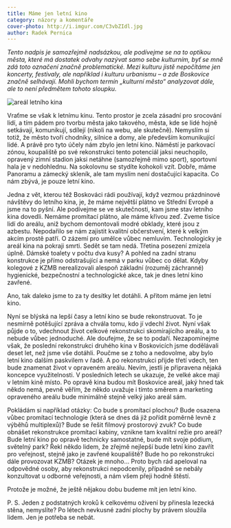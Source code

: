 ```yaml
---
title: Máme jen letní kino
category: názory a komentáře
cover-photo: http://i.imgur.com/C3vbZIdl.jpg
author: Radek Pernica
---
```


*Tento nadpis je samozřejmě nadsázkou, ale podívejme se na to optikou města, které má dostatek odvahy nazývat samo sebe kulturním, byť se mně zdá toto označení značně problematické. Mezi kulturu jistě nepočítáme jen koncerty, festivaly, ale například i kulturu urbanismu – a zde Boskovice značně selhávají.  Mohli bychom termín „kulturní město“ analyzovat dále, ale to není předmětem tohoto sloupku.*

<img src="http://i.imgur.com/C3vbZId.jpg" alt="areál letního kina" class="img-responsive img-popup" data-author="Tomáš Trumpeš">

Vraťme se však k letnímu kinu. Tento prostor je zcela zásadní pro srocování lidí, a tím pádem pro tvorbu města jako takového, města, kde se lidé hojně setkávají, komunikují, sdílejí (nikoli na webu, ale skutečně). Nemyslím si totiž, že město tvoří chodníky, silnice a domy, ale především komunikující lidé. A právě pro tyto účely nám zbylo jen letní kino. Náměstí je parkovací zónou, koupaliště po své rekonstrukci tento potenciál jaksi neuchopilo, opravený zimní stadion jaksi netáhne (samozřejmě mimo sport), sportovní hala je v nedohlednu. Na sokolovnu se stydíte kohokoli vzít. Dobře, máme Panoramu a zámecký skleník, ale tam myslím není dostačující kapacita. Co nám zbývá, je pouze letní kino.

Jedna z vět, kterou též Boskováci rádi používají, když vezmou prázdninové návštěvy do letního kina, je, že máme největší plátno ve Střední Evropě a jsme na to pyšní. Ale podívejme se ve skutečnosti, kam jsme stav letního kina dovedli. Nemáme promítací plátno, ale máme křivou zeď. Zveme tisíce lidí do areálu, aniž bychom demontovali modré obklady, které jsou z azbestu. Nepodařilo se nám zajistit kvalitní občerstvení, které k velkým akcím prostě patří. O zázemí pro umělce vůbec nemluvím. Technologicky je areál kina na pokraji smrti. Sedět se tam nedá. Třetina posezení zmizela úplně. Dámské toalety v počtu dva kusy? A pohled na zadní stranu konstrukce je přímo odstrašující a nemá v parku vůbec co dělat. Kdyby kolegové z KZMB nerealizovali alespoň základní (rozuměj záchranné) hygienické, bezpečnostní a  technologické akce, tak je dnes letní kino zavřené.

Ano, tak daleko jsme to za ty desítky let dotáhli. A přitom máme jen letní kino.

Nyní se blýská na lepší časy a letní kino se bude rekonstruovat. To je nesmírně potěšující zpráva a chvála tomu, kdo jí vdechl život. Nyní však půjde o to, vdechnout život celkové rekonstrukci skomírajícího areálu, a to nebude vůbec jednoduché. Ale doufejme, že se to podaří. Nezapomínejme však, že poslední rekonstrukci druhého kina v Boskovicích jsme dodělávali deset let, než jsme vše dotáhli. Poučme se z toho a nedovolme, aby bylo letní kino dalším paskvilem v řadě. A po rekonstrukci přijde třetí vdech, ten bude znamenat život v opraveném areálu. Nevím, jestli je připravena nějaká koncepce využitelnosti. V posledních letech se ukazuje, že velké akce mají v letním kině místo. Po opravě kina budou mít Boskovice areál, jaký hned tak někdo nemá, pevně věřím, že někdo uvažuje i tímto směrem a marketing opraveného areálu bude minimálně stejně velký jako areál sám.

Pokládám si například otázky: Co bude s promítací plochou? Bude osazena vůbec promítací technologie (která se dnes dá již pořídit poměrně levně z výběhů multiplexů)? Bude se řešit filmový prostorový zvuk? Co bude obnášet rekonstrukce promítací kabiny, vznikne tam kvalitní režie pro areál? Bude letní kino po opravě technicky samostatné, bude mít svoje pódium, světelný park? Řekl někdo lidem, že zřejmě nejlepší bude letní kino zavřít pro veřejnost, stejně jako je zavřené koupaliště? Bude ho po rekonstrukci dále provozovat KZMB? Otázek je mnoho… Proto bych rád apeloval na odpovědné osoby, aby rekonstrukci nepodcenily, případně se nebály konzultovat u odborné veřejnosti, a nám všem přeji hodně štěstí.

Protože je možné, že ještě nějakou dobu budeme mít jen letní kino.

P. S. Jeden z podstatných kroků k celkovému oživení by přinesla lezecká stěna, nemyslíte? Po létech nevkusné zadní plochy by právem sloužila lidem. Jen je potřeba se nebát.
